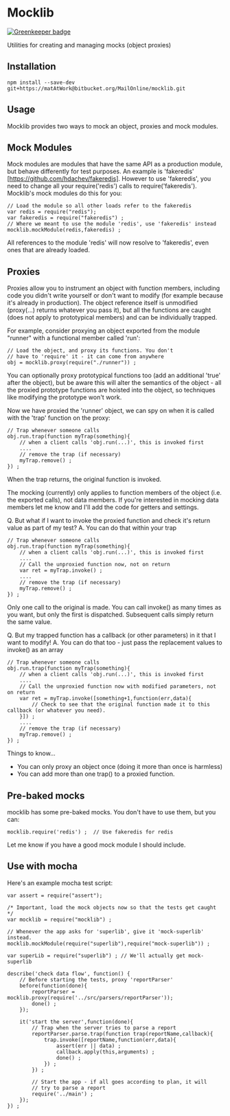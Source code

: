 Mocklib
=======

[![Greenkeeper badge](https://badges.greenkeeper.io/MailOnline/mocklib.svg)](https://greenkeeper.io/)

Utilities for creating and managing mocks (object proxies)

Installation
------------

	npm install --save-dev git+https://matAtWork@bitbucket.org/MailOnline/mocklib.git

Usage
-----
Mocklib provides two ways to mock an object, proxies and mock modules.

Mock Modules
------------
Mock modules are modules that have the same API as a production module, but behave differently for test purposes. An example is 
'fakeredis' [https://github.com/hdachev/fakeredis]. However to use 'fakeredis', you need to change all your require('redis') calls
to require('fakeredis'). Mocklib's mock modules do this for you:

	// Load the module so all other loads refer to the fakeredis
	var redis = require("redis");
	var fakeredis = require("fakeredis") ;
	// Where we meant to use the module 'redis', use 'fakeredis' instead
	mocklib.mockModule(redis,fakeredis) ;
	
All references to the module 'redis' will now resolve to 'fakeredis', even ones that are already loaded. 

Proxies
-------

Proxies allow you to instrument an object with function members, including code you didn't write yourself or don't want to modify (for example because it's already in production). The object reference itself is unmodified (proxy(...) returns whatever you pass it), but all the functions are caught (does not apply to prototypical members) and can be individually trapped. 

For example, consider proxying an object exported from the module "runner" with a functional member called 'run':

	// Load the object, and proxy its functions. You don't 
	// have to 'require' it - it can come from anywhere
	obj = mocklib.proxy(require("./runner")) ;

You can optionally proxy prototypical functions too (add an additional 'true' after the object), but be aware this will alter the semantics of the object - all the proxied prototype functions are hoisted into the object, so techniques like modifying the prototype won't work.
	
Now we have proxied the 'runner' object, we can spy on when it is called with the 'trap' function on the proxy:

	// Trap whenever someone calls 
	obj.run.trap(function myTrap(something){ 
		// when a client calls 'obj.run(...)', this is invoked first
		....
		// remove the trap (if necessary)
		myTrap.remove() ;
	}) ;

When the trap returns, the original function is invoked.

The mocking (currently) only applies to function members of the object (i.e. the exported calls), not data members. If you're interested in mocking data members let me know and I'll add the code for getters and settings.

Q. But what if I want to invoke the proxied function and check it's return value as part of my test? 
A. You can do that within your trap

	// Trap whenever someone calls 
	obj.run.trap(function myTrap(something){ 
		// when a client calls 'obj.run(...)', this is invoked first
		....
		// Call the unproxied function now, not on return
		var ret = myTrap.invoke() ;	
		....
		// remove the trap (if necessary)
		myTrap.remove() ;
	}) ;

Only one call to the original is made. You can call invoke() as many times as you want, but only the first is dispatched. Subsequent calls simply return the same value.

Q. But my trapped function has a callback (or other parameters) in it that I want to modify!
A. You can do that too - just pass the replacement values to invoke() as an array

	// Trap whenever someone calls 
	obj.run.trap(function myTrap(something){ 
		// when a client calls 'obj.run(...)', this is invoked first
		....
		// Call the unproxied function now with modified parameters, not on return
		var ret = myTrap.invoke([something+1,function(err,data){
			// Check to see that the original function made it to this callback (or whatever you need).
		}]) ;	
		....
		// remove the trap (if necessary)
		myTrap.remove() ;
	}) ;

Things to know...
- You can only proxy an object once (doing it more than once is harmless)
- You can add more than one trap() to a proxied function.

Pre-baked mocks
---------------
mocklib has some pre-baked mocks. You don't have to use them, but you can:

	mocklib.require('redis') ;	// Use fakeredis for redis

Let me know if you have a good mock module I should include.


Use with mocha
--------------

Here's an example mocha test script:

	var assert = require("assert");
	
	/* Important, load the mock objects now so that the tests get caught */
	var mocklib = require("mocklib") ;
	
	// Whenever the app asks for 'superlib', give it 'mock-superlib' instead.
	mocklib.mockModule(require("superlib"),require("mock-superlib")) ;
	
	var superLib = require("superlib") ; // We'll actually get mock-superlib	
	
	describe('check data flow', function() {
		// Before starting the tests, proxy 'reportParser'
		before(function(done){
	    	reportParser = mocklib.proxy(require('../src/parsers/reportParser'));
	    	done() ;
		});
		
		it('start the server',function(done){
	    	// Trap when the server tries to parse a report
	    	reportParser.parse.trap(function trap(reportName,callback){
	    		trap.invoke([reportName,function(err,data){
	    			assert(err || data) ;
	    			callback.apply(this,arguments) ;
	    			done() ;
	    		}) ;
	    	}) ;
	    	
	    	// Start the app - if all goes according to plan, it will
	    	// try to parse a report
	    	require('../main') ;
		});
	}) ;
